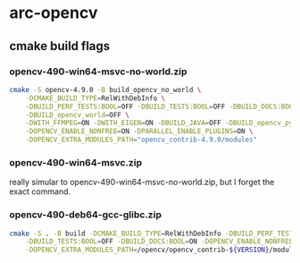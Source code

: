 # arc-opencv

## cmake build flags

### opencv-490-win64-msvc-no-world.zip
```sh
cmake -S opencv-4.9.0 -B build_opencv_no_world \
    -DCMAKE_BUILD_TYPE=RelWithDebInfo \
    -DBUILD_PERF_TESTS:BOOL=OFF -DBUILD_TESTS:BOOL=OFF -DBUILD_DOCS:BOOL=ON \
    -DBUILD_opencv_world=OFF \
    -DWITH_FFMPEG=ON -DWITH_EIGEN=ON -DBUILD_JAVA=OFF -DBUILD_opencv_python2=OFF -DBUILD_opencv_python3=OFF \
    -DOPENCV_ENABLE_NONFREE=ON -DPARALLEL_ENABLE_PLUGINS=ON \
    -DOPENCV_EXTRA_MODULES_PATH="opencv_contrib-4.9.0/modules"
```

### opencv-490-win64-msvc.zip
really simular to opencv-490-win64-msvc-no-world.zip, but I forget the exact command.

### opencv-490-deb64-gcc-glibc.zip
```sh
cmake -S . -B build -DCMAKE_BUILD_TYPE=RelWithDebInfo -DBUILD_PERF_TESTS:BOOL=OFF \
    -DBUILD_TESTS:BOOL=OFF -DBUILD_DOCS:BOOL=ON -DOPENCV_ENABLE_NONFREE=ON -DPARALLEL_ENABLE_PLUGINS=ON \
    -DOPENCV_EXTRA_MODULES_PATH=/opencv/opencv_contrib-${VERSION}/modules/
```
